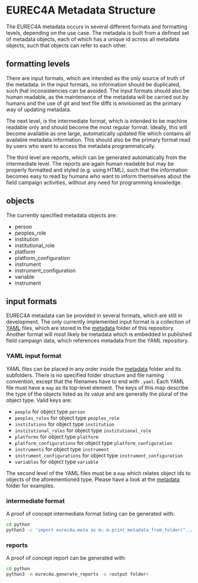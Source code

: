 # EUREC4A Metadata Structure
The EUREC4A metadata occurs in several different formats and formatting levels, depending on the use case.
The metadata is built from a defined set of metadata objects, each of which has a unique id across all metadata objects, such that objects can refer to each other.

## formatting levels

There are input formats, which are intended as the only source of truth of the metadata.
In the input formats, no information should be duplicated, such that inconsistencies can be avoided.
The input formats should also be human readable, as the maintenance of the metadata will be carried out by humans and the use of git and text file diffs is envisioned as the primary way of updating metadata.

The next level, is the intermediate format, which is intended to be machine readable only and should become the most regular format.
Ideally, this will become available as one large, automatically updated file which contains all available metadata information.
This should also be the primary format read by users who want to access the metadata programmatically.

The third level are reports, which can be generated automatically from the intermediate level.
The reports are again human readable but may be properly formatted and styled (e.g. using HTML), such that the information becomes easy to read by humans who want to inform themselves about the field campaign activities, without any need for programming knowledge.

## objects
The currently specified metadata objects are:

* person
* peoples_role
* institution
* institutional_role
* platform
* platform_configuration
* instrument
* instrument_configuration
* variable
* instrument

## input formats
EUREC4A metadata can be provided in several formats, which are still in development.
The only currently implemented input format is a collection of [YAML](https://yaml.org) files, which are stored in the [metadata](metadata) folder of this repository.
Another format will most likely be metadata which is embedded in published field campaign data, which references metadata from the YAML repository.

### YAML input format
YAML files can be placed in any order inside the [metadata](metadata) folder and its subfolders.
There is no specified folder structure and file naming convention, except that the filenames have to end with `.yaml`.
Each YAML file must have a `map` as its top-level element.
The keys of this map describe the type of the objects listed as its value and are generally the plural of the object type.
Valid keys are:

* `people` for object type `person`
* `peoples_roles` for object type `peoples_role`
* `institutions` for object type `institution`
* `institutional_roles` for object type `institutional_role`
* `platforms` for object type `platform`
* `platform_configurations` for object type `platform_configuration`
* `instruments` for object type `instrument`
* `instrument_configurations` for object type `instrument_configuration`
* `variables` for object type `variable`

The second level of the YAML files must be a `map` which relates object ids to objects of the aforementioned type.
Please have a look at the [metadata](metadata) folder for examples.

### intermediate format
A proof of concept intermediate format listing can be generated with:

```bash
cd python
python3 -c 'import eurec4a.meta as m; m.print_metadata_from_folder("../metadata")'
```

### reports
A proof of concept report can be generated with:

```bash
cd python
python3 -m eurec4a.generate_reports -o <output folder>
```
